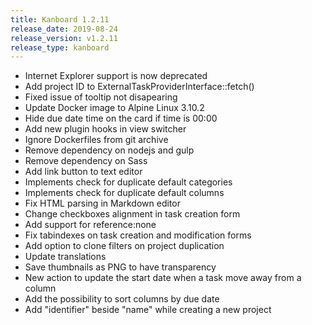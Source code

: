 ```yaml
---
title: Kanboard 1.2.11
release_date: 2019-08-24
release_version: v1.2.11
release_type: kanboard
---
```


* Internet Explorer support is now deprecated
* Add project ID to ExternalTaskProviderInterface::fetch()
* Fixed issue of tooltip not disapearing
* Update Docker image to Alpine Linux 3.10.2
* Hide due date time on the card if time is 00:00
* Add new plugin hooks in view switcher
* Ignore Dockerfiles from git archive
* Remove dependency on nodejs and gulp
* Remove dependency on Sass
* Add link button to text editor
* Implements check for duplicate default categories
* Implements check for duplicate default columns
* Fix HTML parsing in Markdown editor
* Change checkboxes alignment in task creation form
* Add support for reference:none
* Fix tabindexes on task creation and modification forms
* Add option to clone filters on project duplication
* Update translations
* Save thumbnails as PNG to have transparency
* New action to update the start date when a task move away from a column
* Add the possibility to sort columns by due date
* Add "identifier" beside "name" while creating a new project